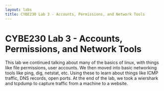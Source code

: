 ```yaml
---
layout: labs
title: CYBE230 Lab 3 - Accounts, Permissions, and Network Tools
---
```

# CYBE230 Lab 3 - Accounts, Permissions, and Network Tools

This lab we continued talking about many of the basics of linux, with things like file permissions, user accounts. We then moved into basic networking tools like ping, dig, netstat, etc. Using these to learn about things like ICMP traffic, DNS records, open ports. At the end of the lab, we took a wiershark and tcpdump to capture traffic from a machine to a website.
